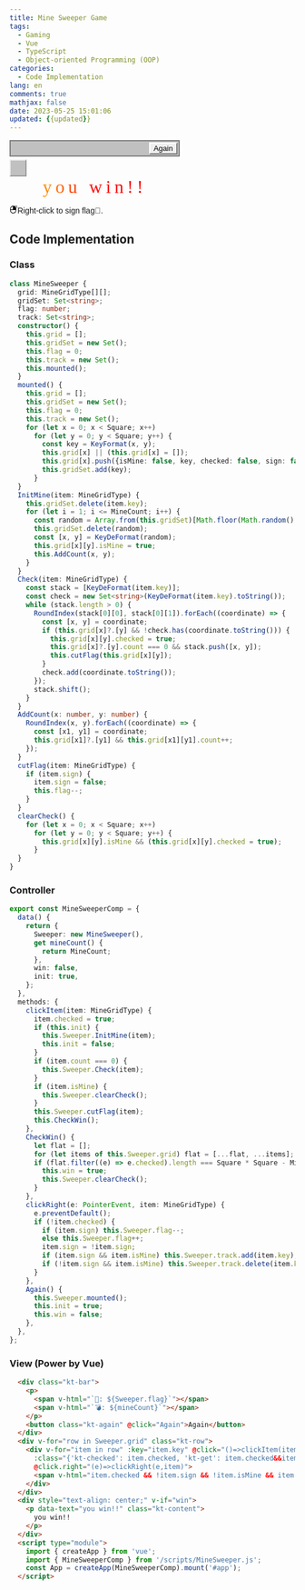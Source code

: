 ```yaml
---
title: Mine Sweeper Game
tags:
  - Gaming
  - Vue
  - TypeScript
  - Object-oriented Programming (OOP)
categories:
  - Code Implementation
lang: en
comments: true
mathjax: false
date: 2023-05-25 15:01:06
updated: {{updated}}
---
```


<!-- markdownlint-disable MD033 -->

<style>
  #app {
    font-family: 'Franklin Gothic Medium', 'Arial Narrow', Arial, sans-serif;
  }
  .kt-row {
    display: flex;
    width: 450px;
  }
  .kt-item {
    width: 30px;
    height: 30px;
    box-sizing: border-box;
    text-align: center;
    border: 2px outset #ececec;
    background: #c0c0c0;
  }
  .kt-checked {
    border: 1px solid #808080;
    border-width: 1px 0 0 1px;
  }
  .kt-sign:before {
    content: "🚩";
  }
  .kt-mine:before {
    content: "💣";
  }
  .kt-get:before {
    content: "✅";
  }
  .kt-bar {
    display: flex;
    display: flex;
    justify-content: space-between;
    padding: 2px;
    border: 2px solid #7B7B7B;
    background-color: #C0C0C0;
    margin-bottom: 5px;
    width: 300px;
    box-sizing: border-box;
    font-size: 20px;
    >p {
      display: inline-block;
      text-align: center;
      margin: 2px 5px;
      >span {
        margin-right: 10px
      }
    }
    >button {
      cursor: pointer;
      border-top: 2px solid #ffffff;
      border-right: 2px solid #7B7B7B;
      border-bottom: 2px solid #7B7B7B;
      border-left: 2px solid #ffffff;
    }
    >button:hover {
      cursor: pointer;
      background-color: #C0C0C0;

    }
  }
  .kt-content {
    width: 300px;
    margin: 0;
    font-family: 'Nosifer', cursive;
    font-size: 2rem;
    color: transparent;
    background: linear-gradient(to right, #ffef09, #ff0c0c, #ff0000);
    -webkit-text-fill-color: transparent;
    background-clip: text;
    -webkit-background-clip: text;
    position: relative;
    letter-spacing: 0.4rem;
  }

  @media (max-width: 700px) {
    .kt-row {
      width: 350px
    }
  }
</style>
<script type="importmap">
   {
    "imports": {
      "vue": "https://unpkg.com/vue@3/dist/vue.esm-browser.js"
    }
  }
</script>
<div id="app">
  <div class="kt-bar">
    <p>
      <span v-html="`🚩: ${Sweeper.flag}`"></span>
      <span v-html="`💣: ${mineCount}`"></span>
    </p>
    <button class="kt-again" @click="Again">Again</button>
  </div>
  <div v-for="row in Sweeper.grid" class="kt-row">
    <div v-for="item in row" :key="item.key" @click="()=>clickItem(item)" class="kt-item"
      :class="{'kt-checked': item.checked, 'kt-get': item.checked&&item.sign&&item.isMine, 'kt-sign': item.sign, 'kt-mine': item.checked&&item.isMine}"
      @click.right="(e)=>clickRight(e,item)">
      <span v-html="item.checked && !item.sign && !item.isMine && item.count || ''"></span>
    </div>
  </div>
  <div style="text-align: center;" v-if="win">
    <p data-text="you win!!" class="kt-content">
      you win!!
    </p>
  </div>
  <p v-else><svg height="1em" preserveAspectRatio="xMidYMid meet" viewBox="0 0 512 512" width="1em" xmlns="http://www.w3.org/2000/svg"><g transform="matrix(.1 0 0 -.1 0 512)"><path d="m3870 5107c-49-23-88-60-106-100-27-60-28-316-1-365 80-147 273-146 349 3 26 49 36 222 19 306-26 124-159 203-261 156z"/><path d="m2100 4905c-432-61-822-255-1130-565-304-304-485-667-557-1110-16-103-18-181-18-770 0-712 1-735 61-972 155-620 614-1135 1210-1359 233-87 429-122 694-122 318-1 535 45 822 175 216 97 388 217 569 397 300 299 479 646 556 1076 16 90 18 172 18 805 0 634-2 715-18 805-77 430-259 785-553 1079-293 293-654 479-1074 553-123 21-449 26-580 8zm70-1370v-975h-690-690v255c0 275 11 387 54 550 151 564 618 1005 1196 1129 36 8 80 15 98 15l32 1zm1767-1552c-8-234-32-377-92-543-173-483-573-853-1069-989-247-68-552-70-806-6-432 108-815 420-1016 825-116 235-163 450-164 743v157h1577 1576z"/><path d="m4645 4901c-24-11-91-70-166-147-106-109-127-136-137-174-22-90 26-192 107-226 44-18 125-18 165 1 46 22 272 254 291 298 30 73 15 148-44 210-53 57-141 73-216 38z"/><path d="m4688 4131c-121-26-189-156-139-266 21-46 79-101 119-112 15-5 90-8 167-8 154 0 180 8 233 66 86 97 56 244-63 307-34 17-253 27-317 13z"/></g></svg>Right-click to sign flag🚩.</p>
</div>
<script type="module">
  import { createApp } from 'vue';
  import { MineSweeperComp } from '/scripts/MineSweeper.js';
  const App = createApp(MineSweeperComp).mount('#app');
</script>
<!--more-->

## Code Implementation

### Class

```ts
class MineSweeper {
  grid: MineGridType[][];
  gridSet: Set<string>;
  flag: number;
  track: Set<string>;
  constructor() {
    this.grid = [];
    this.gridSet = new Set();
    this.flag = 0;
    this.track = new Set();
    this.mounted();
  }
  mounted() {
    this.grid = [];
    this.gridSet = new Set();
    this.flag = 0;
    this.track = new Set();
    for (let x = 0; x < Square; x++)
      for (let y = 0; y < Square; y++) {
        const key = KeyFormat(x, y);
        this.grid[x] || (this.grid[x] = []);
        this.grid[x].push({isMine: false, key, checked: false, sign: false, count: 0});
        this.gridSet.add(key);
      }
  }
  InitMine(item: MineGridType) {
    this.gridSet.delete(item.key);
    for (let i = 1; i <= MineCount; i++) {
      const random = Array.from(this.gridSet)[Math.floor(Math.random() * this.gridSet.size)];
      this.gridSet.delete(random);
      const [x, y] = KeyDeFormat(random);
      this.grid[x][y].isMine = true;
      this.AddCount(x, y);
    }
  }
  Check(item: MineGridType) {
    const stack = [KeyDeFormat(item.key)];
    const check = new Set<string>(KeyDeFormat(item.key).toString());
    while (stack.length > 0) {
      RoundIndex(stack[0][0], stack[0][1]).forEach((coordinate) => {
        const [x, y] = coordinate;
        if (this.grid[x]?.[y] && !check.has(coordinate.toString())) {
          this.grid[x][y].checked = true;
          this.grid[x]?.[y].count === 0 && stack.push([x, y]);
          this.cutFlag(this.grid[x][y]);
        }
        check.add(coordinate.toString());
      });
      stack.shift();
    }
  }
  AddCount(x: number, y: number) {
    RoundIndex(x, y).forEach((coordinate) => {
      const [x1, y1] = coordinate;
      this.grid[x1]?.[y1] && this.grid[x1][y1].count++;
    });
  }
  cutFlag(item: MineGridType) {
    if (item.sign) {
      item.sign = false;
      this.flag--;
    }
  }
  clearCheck() {
    for (let x = 0; x < Square; x++)
      for (let y = 0; y < Square; y++) {
        this.grid[x][y].isMine && (this.grid[x][y].checked = true);
      }
  }
}
```

### Controller

```ts
export const MineSweeperComp = {
  data() {
    return {
      Sweeper: new MineSweeper(),
      get mineCount() {
        return MineCount;
      },
      win: false,
      init: true,
    };
  },
  methods: {
    clickItem(item: MineGridType) {
      item.checked = true;
      if (this.init) {
        this.Sweeper.InitMine(item);
        this.init = false;
      }
      if (item.count === 0) {
        this.Sweeper.Check(item);
      }
      if (item.isMine) {
        this.Sweeper.clearCheck();
      }
      this.Sweeper.cutFlag(item);
      this.CheckWin();
    },
    CheckWin() {
      let flat = [];
      for (let items of this.Sweeper.grid) flat = [...flat, ...items];
      if (flat.filter((e) => e.checked).length === Square * Square - MineCount) {
        this.win = true;
        this.Sweeper.clearCheck();
      }
    },
    clickRight(e: PointerEvent, item: MineGridType) {
      e.preventDefault();
      if (!item.checked) {
        if (item.sign) this.Sweeper.flag--;
        else this.Sweeper.flag++;
        item.sign = !item.sign;
        if (item.sign && item.isMine) this.Sweeper.track.add(item.key);
        if (!item.sign && item.isMine) this.Sweeper.track.delete(item.key);
      }
    },
    Again() {
      this.Sweeper.mounted();
      this.init = true;
      this.win = false;
    },
  },
};
```

### View (Power by Vue)

```html
  <div class="kt-bar">
    <p>
      <span v-html="`🚩: ${Sweeper.flag}`"></span>
      <span v-html="`💣: ${mineCount}`"></span>
    </p>
    <button class="kt-again" @click="Again">Again</button>
  </div>
  <div v-for="row in Sweeper.grid" class="kt-row">
    <div v-for="item in row" :key="item.key" @click="()=>clickItem(item)" class="kt-item"
      :class="{'kt-checked': item.checked, 'kt-get': item.checked&&item.sign&&item.isMine, 'kt-sign': item.sign, 'kt-mine': item.checked&&item.isMine}"
      @click.right="(e)=>clickRight(e,item)">
      <span v-html="item.checked && !item.sign && !item.isMine && item.count || ''"></span>
    </div>
  </div>
  <div style="text-align: center;" v-if="win">
    <p data-text="you win!!" class="kt-content">
      you win!!
    </p>
  </div>
  <script type="module">
    import { createApp } from 'vue';
    import { MineSweeperComp } from '/scripts/MineSweeper.js';
    const App = createApp(MineSweeperComp).mount('#app');
  </script>
```
